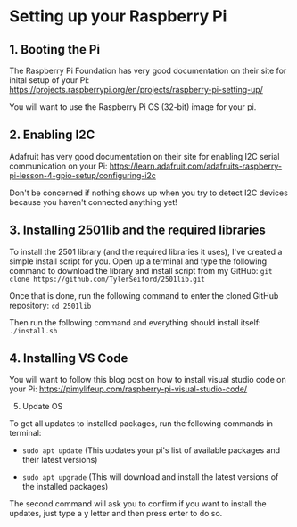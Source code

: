 # Setting up your Raspberry Pi
## 1. Booting the Pi

The Raspberry Pi Foundation has very good documentation on their site for inital setup of your Pi: https://projects.raspberrypi.org/en/projects/raspberry-pi-setting-up/

You will want to use the Raspberry Pi OS (32-bit) image for your pi.


## 2. Enabling I2C

Adafruit has very good documentation on their site for enabling I2C serial communication on your Pi: https://learn.adafruit.com/adafruits-raspberry-pi-lesson-4-gpio-setup/configuring-i2c

Don't be concerned if nothing shows up when you try to detect I2C devices because you haven't connected anything yet!


## 3. Installing 2501lib and the required libraries

To install the 2501 library (and the required libraries it uses), I've created a simple install script for you.  Open up a terminal and type the following command to download the library and install script from my GitHub:
`git clone https://github.com/TylerSeiford/2501lib.git`

Once that is done, run the following command to enter the cloned GitHub repository:
`cd 2501lib`

Then run the following command and everything should install itself:
`./install.sh`


## 4. Installing VS Code

You will want to follow this blog post on how to install visual studio code on your Pi: https://pimylifeup.com/raspberry-pi-visual-studio-code/


5. Update OS

To get all updates to installed packages, run the following commands in terminal:
 - `sudo apt update` (This updates your pi's list of available packages and their latest versions)

 - `sudo apt upgrade` (This will download and install the latest versions of the installed packages)

The second command will ask you to confirm if you want to install the updates, just type a y letter and then press enter to do so.
